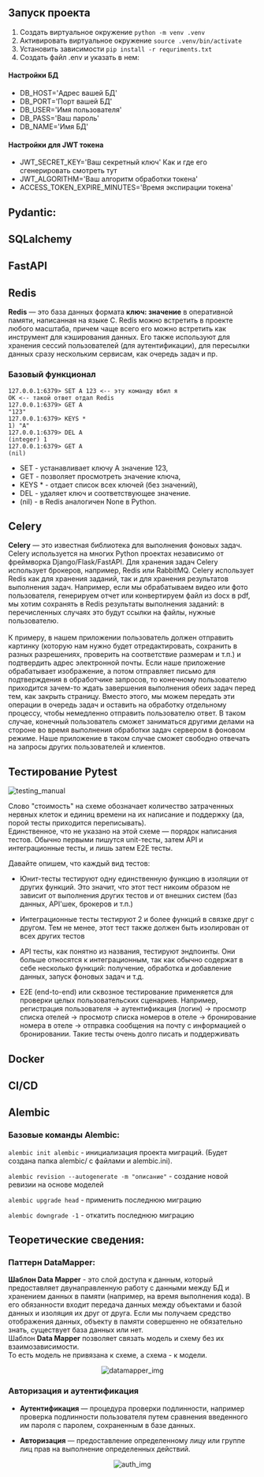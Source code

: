## Запуск проекта

1. Создать виртуальное окружение ```python -m venv .venv```
2. Активировать виртуальное окружение `source .venv/bin/activate`
3. Установить зависимости `pip install -r requriments.txt`
4. Создать файл .env и указать в нем:

#### Настройки БД

- DB_HOST='Адрес вашей БД'
- DB_PORT='Порт вашей БД'
- DB_USER='Имя пользователя'
- DB_PASS='Ваш пароль'
- DB_NAME='Имя БД'

#### Настройки для JWT токена

- JWT_SECRET_KEY='Ваш секретный ключ'
  Как и где его сгенерировать смотреть тут
- JWT_ALGORITHM='Ваш алгоритм обработки токена'
- ACCESS_TOKEN_EXPIRE_MINUTES='Время экспирации токена'

## Pydantic:

## SQLalchemy

## FastAPI

## Redis

**Redis** — это база данных формата **ключ: значение** в оперативной памяти, написанная на языке С. Redis можно
встретить в
проекте любого масштаба, причем чаще всего его можно встретить как инструмент для кэширования данных. Его также
используют для хранения сессий пользователей (для аутентификации), для пересылки данных сразу нескольким сервисам, как
очередь задач и пр.<br>

### Базовый функционал

```
127.0.0.1:6379> SET A 123 <-- эту команду вбил я
OK <-- такой ответ отдал Redis
127.0.0.1:6379> GET A
"123"
127.0.0.1:6379> KEYS *
1) "A"
127.0.0.1:6379> DEL A
(integer) 1
127.0.0.1:6379> GET A
(nil)
```

- SET - устанавливает ключу A значение 123, <br>
- GET - позволяет просмотреть значение ключа, <br>
- KEYS * - отдает список всех ключей (без значений), <br>
- DEL - удаляет ключ и соответствующее значение. <br>
- (nil) - в Redis аналогичен None в Python.

## Celery

**Celery** — это известная библиотека для выполнения фоновых задач. Celery используется на многих Python проектах
независимо от фреймворка Django/Flask/FastAPI.
Для хранения задач Celery использует брокеров, например, Redis или RabbitMQ.
Celery использует Redis как для хранения заданий, так и для хранения результатов выполнения задач.
Например, если мы обрабатываем видео или фото пользователя, генерируем отчет или конвертируем файл из docx в pdf,
мы хотим сохранять в Redis результаты выполнения заданий: в перечисленных случаях это будут ссылки на файлы, нужные
пользователю.
<br><br>
К примеру, в нашем приложении пользователь должен отправить картинку (которую нам нужно будет отредактировать, сохранить
в разных разрешениях, проверить на соответствие размерам и т.п.) и подтвердить адрес электронной почты. Если наше
приложение обрабатывает изображение, а потом отправляет письмо для подтверждения в обработчике запросов, то конечному
пользователю приходится зачем-то ждать завершения выполнения обеих задач перед тем, как закрыть страницу. Вместо этого,
мы можем передать эти операции в очередь задач и оставить на обработку отдельному процессу, чтобы немедленно отправить
пользователю ответ. В таком случае, конечный пользователь сможет заниматься другими делами на стороне во время
выполнения обработки задач сервером в фоновом режиме. Наше приложение в таком случае сможет свободно отвечать на запросы
других пользователей и клиентов.

## Тестирование Pytest

![testing_manual](https://habrastorage.org/r/w1560/webt/qz/lv/xu/qzlvxuwxpf5cocp0ryev46w7ax8.png)

Слово "стоимость" на схеме обозначает количество затраченных нервных клеток и единиц времени на их написание и
поддержку (да, порой тесты приходится переписывать).<br> Единственное, что не указано на этой схеме — порядок написания
тестов. Обычно первыми пишутся unit-тесты, затем API и интеграционные тесты, и лишь затем E2E тесты.

Давайте опишем, что каждый вид тестов:<br>

- Юнит-тесты тестируют одну единственную функцию в изоляции от других функций. Это значит, что этот тест никоим образом не
зависит от выполнения других тестов и от внешних систем (баз данных, API'шек, брокеров и т.п.)<br>

- Интеграционные тесты тестируют 2 и более функций в связке друг с другом. Тем не менее, этот тест также должен быть
изолирован от всех других тестов<br>

- API тесты, как понятно из названия, тестируют эндпоинты. Они больше относятся к интеграционным, так как обычно содержат
в себе несколько функций: получение, обработка и добавление данных, запуск фоновых задач и т.д.

- E2E (end-to-end) или сквозное тестирование применяется для проверки целых пользовательских сценариев. Например,
регистрация пользователя -> аутентификация (логин) -> просмотр списка отелей -> просмотр списка номеров в отеле ->
бронирование номера в отеле -> отправка сообщения на почту с информацией о бронировании. Такие тесты очень долго писать
и поддерживать

## Docker

## CI/CD

## Alembic

### Базовые команды Alembic:

```alembic init alembic``` - инициализация проекта миграций. (Будет создана папка alembic/ с файлами и alembic.ini).

```alembic revision --autogenerate -m "описание"``` - создание новой ревизии на основе моделей

```alembic upgrade head``` - применить последнюю миграцию

```alembic downgrade -1``` - откатить последнюю миграцию

## Теоретические сведения:

### Паттерн DataMapper:

**Шаблон Data Mapper** - это слой доступа к данным, который предоставляет двунаправленную работу с данными между БД и
хранением данных в памяти (например, на время выполнения кода). В его обязанности входит передача данных между объектами
и базой данных и изоляция их друг от друга. Если мы получаем средство отображения данных, объекту в памяти совершенно не
обязательно знать, существует база данных или нет.
<br>
Шаблон **Data Mapper** позволяет связать модель и схему без их взаимозависимости.<br> То есть модель не привязана к
схеме,
а схема - к модели.
<center>   

![datamapper_img](https://sajadtorkamani.com/wp-content/uploads/2022/08/image-1.png)

</center>

### Авторизация и аутентификация

- **Аутентификация** — процедура проверки подлинности, например проверка подлинности пользователя путем сравнения
  введенного им пароля с паролем, сохраненным в базе данных.

- **Авторизация** — предоставление определенному лицу или группе лиц прав на выполнение определенных действий.

<center>   

![auth_img](https://habrastorage.org/r/w1560/getpro/habr/upload_files/c42/aef/a21/c42aefa212088fb325bee52a5196b2dc.png)

</center>   

